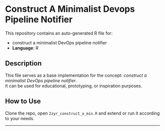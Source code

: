 # Construct A Minimalist Devops Pipeline Notifier

This repository contains an auto-generated R file for:

- construct a minimalist DevOps pipeline notifier
- **Language**: R

## Description

This file serves as a base implementation for the concept: *construct a minimalist DevOps pipeline notifier*.  
It can be used for educational, prototyping, or inspiration purposes.

## How to Use

Clone the repo, open `2zyr_construct_a_min.R` and extend or run it according to your needs.

---



